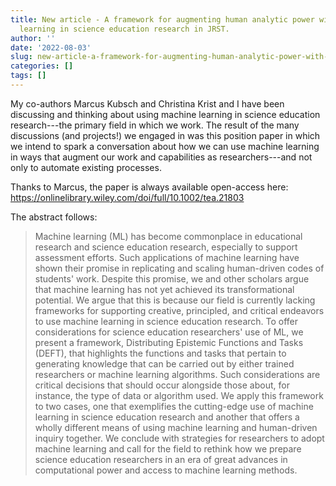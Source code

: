 ```yaml
---
title: New article - A framework for augmenting human analytic power with machine
  learning in science education research in JRST.
author: ''
date: '2022-08-03'
slug: new-article-a-framework-for-augmenting-human-analytic-power-with-machine-learning-in-science-education-research
categories: []
tags: []
---
```


My co-authors Marcus Kubsch and Christina Krist and I have been discussing and thinking about using machine learning in science education research---the primary field in which we work. The result of the many discussions (and projects!) we engaged in was this position paper in which we intend to spark a conversation about how we can use machine learning in ways that augment our work and capabilities as researchers---and not only to automate existing processes.

Thanks to Marcus, the paper is always available open-access here: https://onlinelibrary.wiley.com/doi/full/10.1002/tea.21803

The abstract follows:

> Machine learning (ML) has become commonplace in educational research and science education research, especially to support assessment efforts. Such applications of machine learning have shown their promise in replicating and scaling human-driven codes of students' work. Despite this promise, we and other scholars argue that machine learning has not yet achieved its transformational potential. We argue that this is because our field is currently lacking frameworks for supporting creative, principled, and critical endeavors to use machine learning in science education research. To offer considerations for science education researchers' use of ML, we present a framework, Distributing Epistemic Functions and Tasks (DEFT), that highlights the functions and tasks that pertain to generating knowledge that can be carried out by either trained researchers or machine learning algorithms. Such considerations are critical decisions that should occur alongside those about, for instance, the type of data or algorithm used. We apply this framework to two cases, one that exemplifies the cutting-edge use of machine learning in science education research and another that offers a wholly different means of using machine learning and human-driven inquiry together. We conclude with strategies for researchers to adopt machine learning and call for the field to rethink how we prepare science education researchers in an era of great advances in computational power and access to machine learning methods.